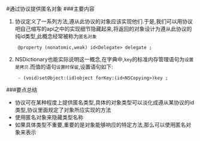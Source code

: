 #通过协议提供匿名对象
###主要内容
1. 协议定义了一系列方法,遵从此协议的对象应该实现他们.于是,我们可以用协议吧自己缩写的api之中的实现细节隐藏起来,将返回的对象设计为遵从此协议的纯id类型,此概念经常被称为`匿名对象`

		@property (nonatomic,weak) id<Delegate> delegate ;
		

2. NSDictionary也能实际说明这一概念,在字典中,`key`的标准内存管理语句为`设置是拷贝`.而值的语句`设置时保留`,设置语句如下:


		- (void)setObject:(id)object forKey:(id<NSCopying>)key ;
		

###要点总结
* 协议可在某种程度上提供匿名类型,具体的对象类型可以淡化成遵从某协议的id类型,协议里面规定了对象所应实现的方法
* 使用匿名对象来隐藏类型名称
* 如果具体类型不重要,重要的是对象能够响应的特定方法,那么可以使用匿名对象来表示